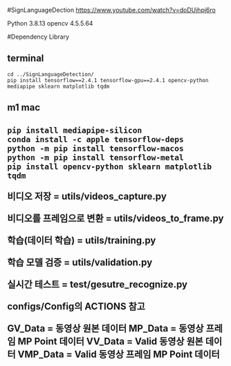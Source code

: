 #SignLanguageDection
https://www.youtube.com/watch?v=doDUihpj6ro

Python 3.8.13
opencv 4.5.5.64

#Dependency Library
<h2>terminal</h2>

    cd ../SignLanguageDetection/
    pip install tensorflow==2.4.1 tensorflow-gpu==2.4.1 opencv-python mediapipe sklearn matplotlib tqdm


<h2>m1 mac<h2>
   
    pip install mediapipe-silicon
    conda install -c apple tensorflow-deps
    python -m pip install tensorflow-macos
    python -m pip install tensorflow-metal
    pip install opencv-python sklearn matplotlib tqdm
    
비디오 저장 = utils/videos_capture.py

비디오를 프레임으로 변환 = utils/videos_to_frame.py

학습(데이터 학습) = utils/training.py

학습 모델 검증 = utils/validation.py

실시간 테스트 = test/gesutre_recognize.py

configs/Config의 ACTIONS 참고

GV_Data = 동영상 원본 데이터
MP_Data = 동영상 프레임 MP Point 데이터
VV_Data = Valid 동영상 원본 데이터
VMP_Data = Valid 동영상 프레임 MP Point 데이터
